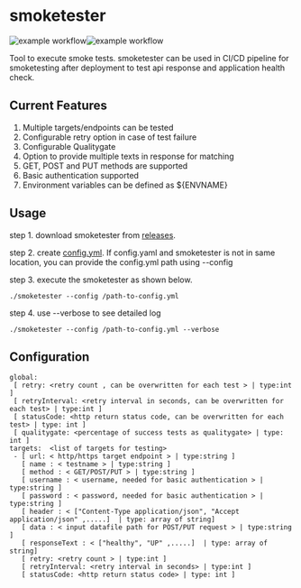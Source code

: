 # smoketester

![example workflow](https://github.com/smutil/smoketester/actions/workflows/build-actions.yml/badge.svg)![example workflow](https://github.com/smutil/smoketester/actions/workflows/release-actions.yml/badge.svg)

Tool to execute smoke tests. smoketester can be used in CI/CD pipeline for smoketesting after deployment to test api response and application health check.

Current Features
------------
1. Multiple targets/endpoints can be tested
2. Configurable retry option in case of test failure
3. Configurable Qualitygate
4. Option to provide multiple texts in response for matching
5. GET, POST and PUT methods are supported
6. Basic authentication supported
7. Environment variables can be defined as ${ENVNAME}


Usage
-----
 step 1. download smoketester from <a href=https://github.com/smutil/smoketester/releases>releases</a>. 
 
 step 2. create [config.yml](https://github.com/smutil/smoketester/blob/main/config.yml). If config.yaml and smoketester is not in same location, you can provide the config.yml path using --config
 
 step 3. execute the smoketester as shown below. 
 
 ```
 ./smoketester --config /path-to-config.yml
 ```
 step 4. use --verbose to see detailed log
 
 ```
 ./smoketester --config /path-to-config.yml --verbose
 ```

Configuration
-----

 ```
global:
  [ retry: <retry count , can be overwritten for each test > | type:int ]
  [ retryInterval: <retry interval in seconds, can be overwritten for each test> | type:int ]
  [ statusCode: <http return status code, can be overwritten for each test> | type: int ]
  [ qualitygate: <percentage of success tests as qualitygate> | type: int ]
targets:  <list of targets for testing>
  - [ url: < http/https target endpoint > | type:string ]
    [ name : < testname > | type:string ]
    [ method : < GET/POST/PUT > | type:string ]
    [ username : < username, needed for basic authentication > | type:string ]
    [ password : < password, needed for basic authentication > | type:string ]
    [ header : < ["Content-Type application/json", "Accept application/json" ,.....]  | type: array of string]
    [ data : < input datafile path for POST/PUT request > | type:string ]
    [ responseText : < ["healthy", "UP" ,.....]  | type: array of string]
    [ retry: <retry count > | type:int ]
    [ retryInterval: <retry interval in seconds> | type:int ]
    [ statusCode: <http return status code> | type: int ]
  
   ```
